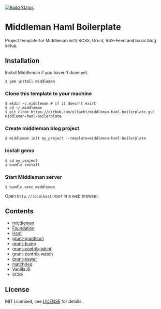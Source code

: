 [![Build Status](https://travis-ci.org/elfacht/middleman-haml-boilerplate.svg)](https://travis-ci.org/elfacht/middleman-haml-boilerplate)

# Middleman Haml Boilerplate

Project template for Middleman with SCSS, Grunt, RSS-Feed and basic blog setup.

## Installation

Install Middleman if you haven't done yet.

```console
$ gem install middleman
```

### Clone this template to your machine

```console
$ mkdir ~/.middleman # if it doesn't exist
$ cd ~/.middleman
$ git clone https://github.com/elfacht/middleman-haml-boilerplate.git middleman-haml-boilerplate
```

### Create middleman blog project

```console
$ middleman init my_project --template=middleman-haml-boilerplate
```

### Install gems

```console
$ cd my_project
$ bundle install
```

### Start Middleman server

```console
$ bundle exec middleman
```

Open `http://localhost:4567` in a web browser.


## Contents

* [middleman](https://middlemanapp.com/)
* [Foundation](http://foundation.zurb.com/docs/)
* [Haml](http://haml.info/)
* [grunt-grunticon](http://www.grunticon.com/)
* [grunt-bump](https://github.com/vojtajina/grunt-bump)
* [grunt-contrib-jshint](https://github.com/gruntjs/grunt-contrib-jshint)
* [grunt-contrib-watch](https://github.com/gruntjs/grunt-contrib-watch)
* [grunt-newer](https://www.npmjs.com/package/grunt-newer)
* [matchdep](https://www.npmjs.com/package/matchdep)
* VanillaJS
* SCSS

## License
MIT Licensed, see [LICENSE](LICENSE.md) for details.